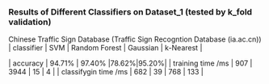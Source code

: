 ### Results of Different Classifiers on Dataset_1 (tested by k_fold validation)
Chinese Traffic Sign Database (Traffic Sign Recogntion Database (ia.ac.cn))
|  classifier | SVM        | Random Forest |  Gaussian |  k-Nearest  |  

| accuracy     | 94.71% | 97.40% |78.62%|95.20%|
| training time /ms  |   907        |    3944        |    15    |     4     |
| classifygin time /ms   | 682  |     39      |  768     |  133      | 
